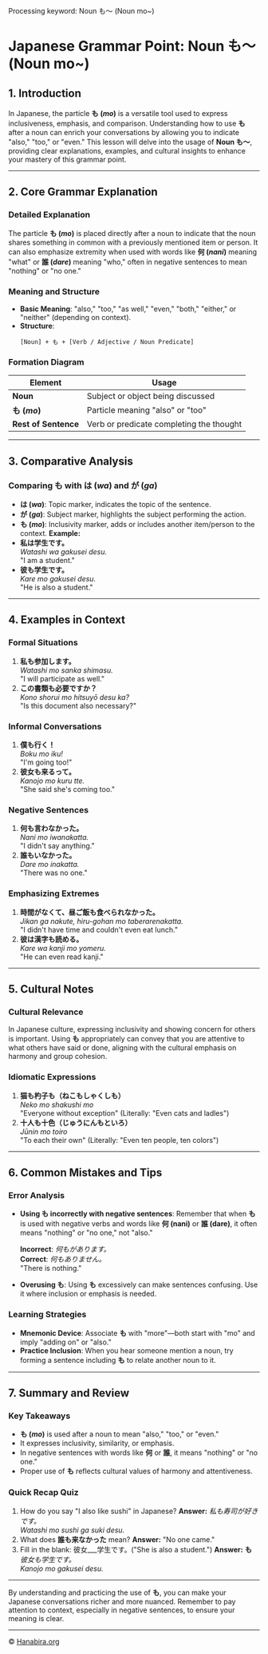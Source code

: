 Processing keyword: Noun も〜 (Noun mo~)
# Japanese Grammar Point: Noun も〜 (Noun mo~)

## 1. Introduction
In Japanese, the particle **も (*mo*)** is a versatile tool used to express inclusiveness, emphasis, and comparison. Understanding how to use **も** after a noun can enrich your conversations by allowing you to indicate "also," "too," or "even." This lesson will delve into the usage of **Noun も〜**, providing clear explanations, examples, and cultural insights to enhance your mastery of this grammar point.

---
## 2. Core Grammar Explanation
### Detailed Explanation
The particle **も (*mo*)** is placed directly after a noun to indicate that the noun shares something in common with a previously mentioned item or person. It can also emphasize extremity when used with words like **何 (*nani*)** meaning "what" or **誰 (*dare*)** meaning "who," often in negative sentences to mean "nothing" or "no one."
### Meaning and Structure
- **Basic Meaning**: "also," "too," "as well," "even," "both," "either," or "neither" (depending on context).
- **Structure**:
  ```
  [Noun] + も + [Verb / Adjective / Noun Predicate]
  ```
### Formation Diagram
| Element        | Usage                                   |
|----------------|-----------------------------------------|
| **Noun**       | Subject or object being discussed       |
| **も (*mo*)**  | Particle meaning "also" or "too"        |
| **Rest of Sentence** | Verb or predicate completing the thought |
---
## 3. Comparative Analysis
### Comparing **も** with **は (*wa*)** and **が (*ga*)**
- **は (*wa*)**: Topic marker, indicates the topic of the sentence.
- **が (*ga*)**: Subject marker, highlights the subject performing the action.
- **も (*mo*)**: Inclusivity marker, adds or includes another item/person to the context.
**Example:**
- **私は学生です。**  
  *Watashi wa gakusei desu.*  
  "I am a student."
- **彼も学生です。**  
  *Kare mo gakusei desu.*  
  "He is also a student."
---
## 4. Examples in Context
### Formal Situations
1. **私も参加します。**  
   *Watashi mo sanka shimasu.*  
   "I will participate as well."
2. **この書類も必要ですか？**  
   *Kono shorui mo hitsuyō desu ka?*  
   "Is this document also necessary?"
### Informal Conversations
1. **僕も行く！**  
   *Boku mo iku!*  
   "I'm going too!"
2. **彼女も来るって。**  
   *Kanojo mo kuru tte.*  
   "She said she's coming too."
### Negative Sentences
1. **何も言わなかった。**  
   *Nani mo iwanakatta.*  
   "I didn't say anything."
2. **誰もいなかった。**  
   *Dare mo inakatta.*  
   "There was no one."
### Emphasizing Extremes
1. **時間がなくて、昼ご飯も食べられなかった。**  
   *Jikan ga nakute, hiru-gohan mo taberarenakatta.*  
   "I didn't have time and couldn't even eat lunch."
2. **彼は漢字も読める。**  
   *Kare wa kanji mo yomeru.*  
   "He can even read kanji."
---
## 5. Cultural Notes
### Cultural Relevance
In Japanese culture, expressing inclusivity and showing concern for others is important. Using **も** appropriately can convey that you are attentive to what others have said or done, aligning with the cultural emphasis on harmony and group cohesion.
### Idiomatic Expressions
1. **猫も杓子も（ねこもしゃくしも）**  
   *Neko mo shakushi mo*  
   "Everyone without exception" (Literally: "Even cats and ladles")
2. **十人も十色（じゅうにんもといろ）**  
   *Jūnin mo toiro*  
   "To each their own" (Literally: "Even ten people, ten colors")
---
## 6. Common Mistakes and Tips
### Error Analysis
- **Using も incorrectly with negative sentences**: Remember that when **も** is used with negative verbs and words like **何 (nani)** or **誰 (dare)**, it often means "nothing" or "no one," not "also."
  
  **Incorrect**: *何もがあります。*  
  **Correct**: *何もありません。*  
  "There is nothing."
- **Overusing も**: Using **も** excessively can make sentences confusing. Use it where inclusion or emphasis is needed.
### Learning Strategies
- **Mnemonic Device**: Associate **も** with "more"—both start with "mo" and imply "adding on" or "also."
- **Practice Inclusion**: When you hear someone mention a noun, try forming a sentence including **も** to relate another noun to it.
---
## 7. Summary and Review
### Key Takeaways
- **も (*mo*)** is used after a noun to mean "also," "too," or "even."
- It expresses inclusivity, similarity, or emphasis.
- In negative sentences with words like **何** or **誰**, it means "nothing" or "no one."
- Proper use of **も** reflects cultural values of harmony and attentiveness.
### Quick Recap Quiz
1. How do you say "I also like sushi" in Japanese?
   **Answer:** *私も寿司が好きです。*  
   *Watashi mo sushi ga suki desu.*
2. What does **誰も来なかった** mean?
   **Answer:** "No one came."
3. Fill in the blank: 彼女___学生です。("She is also a student.")
   **Answer:** **も**  
   *彼女も学生です。*  
   *Kanojo mo gakusei desu.*
---
By understanding and practicing the use of **も**, you can make your Japanese conversations richer and more nuanced. Remember to pay attention to context, especially in negative sentences, to ensure your meaning is clear.


---

© [Hanabira.org](https://hanabira.org)
